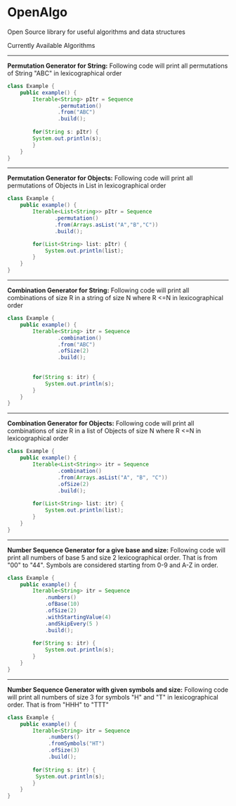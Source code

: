 # OpenAlgo
Open Source library for useful algorithms and data structures

Currently Available Algorithms

***
**Permutation Generator for String:**
Following code will print all permutations of String "ABC" in lexicographical order

```java
class Example {
    public example() {
        Iterable<String> pItr = Sequence
                .permutation()
                .from("ABC")
                .build();
        
        for(String s: pItr) {
        System.out.println(s);
        }        
    }
}

```
***
**Permutation Generator for Objects:**
Following code will print all permutations of Objects in List in lexicographical order
```java
class Example {
    public example() {
        Iterable<List<String>> pItr = Sequence
               .permutation()
               .from(Arrays.asList("A","B","C"))
               .build();

        for(List<String> list: pItr) {
            System.out.println(list);
        }        
    }
}

```
***
**Combination Generator for String:**
Following code will print all combinations of size R in a string of size N where R <=N in lexicographical order
```java
class Example {
    public example() {
        Iterable<String> itr = Sequence
                .combination()
                .from("ABC")
                .ofSize(2)
                .build();
    
    
        for(String s: itr) {
            System.out.println(s);
        }         
    }
}

```
***

**Combination Generator for Objects:**
Following code will print all combinations of size R in a list of Objects of size N where R <=N in lexicographical order
```java
class Example {
    public example() {
        Iterable<List<String>> itr = Sequence
                .combination()
                .from(Arrays.asList("A", "B", "C"))
                .ofSize(2)
                .build();
    
        for(List<String> list: itr) {
            System.out.println(list);
        }        
    }
}

```
***
**Number Sequence Generator for a give base and size:**
Following code will print all numbers of base 5 and size 2 lexicographical order. That is from "00" to "44". Symbols are considered starting from 0-9 and A-Z in order.

```java
class Example {
    public example() {
        Iterable<String> itr = Sequence
            .numbers()
            .ofBase(10)
            .ofSize(2)
            .withStartingValue(4)
            .andSkipEvery(5 )
            .build();
    
        for(String s: itr) {
            System.out.println(s);
        }        
    }
}


```
***
**Number Sequence Generator with given symbols and size:**
Following code will print all numbers of size 3 for symbols "H" and "T" in lexicographical order. That is from "HHH" to "TTT"

```java
class Example {
    public example() {
        Iterable<String> itr = Sequence
             .numbers()
             .fromSymbols("HT")
             .ofSize(3)
             .build();
        
        for(String s: itr) {
         System.out.println(s);
        }       
    }
}


```